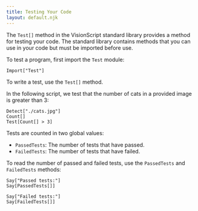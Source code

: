 ```yaml
---
title: Testing Your Code
layout: default.njk
---
```


The `Test[]` method in the VisionScript standard library provides a method for testing your code. The standard library contains methods that you can use in your code but must be imported before use.

To test a program, first import the `Test` module:

```
Import["Test"]
```

To write a test, use the `Test[]` method.

In the following script, we test that the number of cats in a provided image is greater than 3:

```
Detect["./cats.jpg"]
Count[]
Test[Count[] > 3]
```

Tests are counted in two global values:

- `PassedTests`: The number of tests that have passed.
- `FailedTests`: The number of tests that have failed.

To read the number of passed and failed tests, use the `PassedTests` and `FailedTests` methods:

```
Say["Passed tests:"]
Say[PassedTests[]]

Say["Failed tests:"]
Say[FailedTests[]]
```
